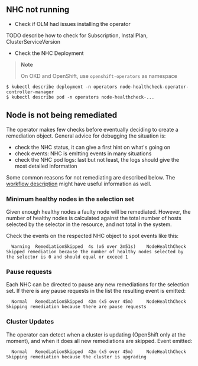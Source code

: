 ## NHC not running

- Check if OLM had issues installing the operator

TODO describe how to check for Subscription, InstallPlan, ClusterServiceVersion

- Check the NHC Deployment

> **Note**
>
> On OKD and OpenShift, use `openshift-operators` as namespace

```shell
$ kubectl describe deployment -n operators node-healthcheck-operator-controller-manager
$ kubectl describe pod -n operators node-healthcheck-...
````

## Node is not being remediated

The operator makes few checks before eventually deciding to create a remediation object.
General advice for debugging the situation is:

- check the NHC status, it can give a first hint on what's going on
- check events: NHC is emitting events in many situations
- check the NHC pod logs: last but not least, the logs should give the most
detailed information

Some common reasons for not remediating are described below.
The [workflow description](./workflow.md) might have useful information as well.

### Minimum healthy nodes in the selection set

Given enough healthy nodes a faulty node will be remediated. However, the number of healthy nodes is calculated against
the total number of hosts selected by the selector in the resource, and not total in the system.

Check the events on the respected NHC object to spot events like this:

```
  Warning  RemediationSkipped  4s (x6 over 2m51s)    NodeHealthCheck  Skipped remediation because the number of healthy nodes selected by the selector is 0 and should equal or exceed 1
```

### Pause requests
Each NHC can be directed to pause any new remediations for the selection set. If there is any pause 
requests in the list the resulting event is emitted:

```
  Normal   RemediationSkipped  42m (x5 over 45m)     NodeHealthCheck  Skipping remediation because there are pause requests
```

### Cluster Updates
The operator can detect when a cluster is updating (OpenShift only at the moment), and when it does all
new remediations are skipped. Event emitted:

```
  Normal   RemediationSkipped  42m (x5 over 45m)     NodeHealthCheck  Skipping remediation because the cluster is upgrading
```


